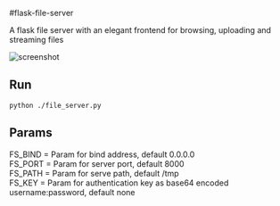 #flask-file-server

A flask file server with an elegant frontend for browsing, uploading and streaming files

![screenshot](https://raw.githubusercontent.com/Wildog/flask-file-server/master/screenshot.jpg)


## Run
`python ./file_server.py`
## Params
FS_BIND = Param for bind address, default 0.0.0.0  
FS_PORT = Param for server port, default 8000  
FS_PATH = Param for serve path, default /tmp  
FS_KEY = Param for authentication key as base64 encoded username:password, default none  


